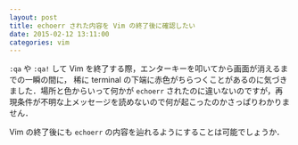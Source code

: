 ```yaml
---
layout: post
title: echoerr された内容を Vim の終了後に確認したい
date: 2015-02-12 13:11:00
categories: vim
---
```

<!-- {% raw %} -->
<p><code>:qa</code> や <code>:qa!</code> して Vim を終了する際，エンターキーを叩いてから画面が消えるまでの一瞬の間に， 稀に terminal の下端に赤色がちらつくことがあるのに気づきました．場所と色からいって何かが <code>echoerr</code> されたのに違いないのですが，再現条件が不明な上メッセージを読めないので何が起こったのかさっぱりわかりません．</p>

<p>Vim の終了後にも <code>echoerr</code> の内容を辿れるようにすることは可能でしょうか．</p>
<!-- {% endraw %} -->
